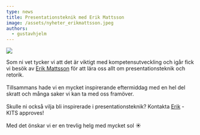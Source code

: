 ```yaml
---
type: news
title: Presentationsteknik med Erik Mattsson
image: /assets/nyheter_erikmattsson.jpeg
authors:
  - gustavhjelm
---
```

<img class="image-left" src="/assets/nyheter_erikmattsson.jpeg">

Som ni vet tycker vi att det är viktigt med kompetensutveckling och igår fick vi besök av [Erik Mattsson](https://www.linkedin.com/in/ACoAAAJnnZMBw5-GEKBiwE_3aeaA19zkskxUMns) för att lära oss allt om presentationsteknik och retorik.\
\
Tillsammans hade vi en mycket inspirerande eftermiddag med en hel del skratt och många saker vi kan ta med oss framöver.\
\
Skulle ni också vilja bli inspirerade i presentationsteknik? Kontakta [Erik](https://www.linkedin.com/in/ACoAAAJnnZMBw5-GEKBiwE_3aeaA19zkskxUMns) - KITS approves!\
\
Med det önskar vi er en trevlig helg med mycket sol ☀️